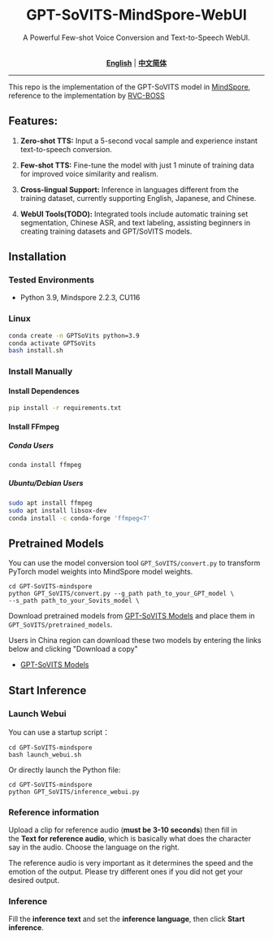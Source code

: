 <div align="center">

<h1>GPT-SoVITS-MindSpore-WebUI</h1>
A Powerful Few-shot Voice Conversion and Text-to-Speech WebUI.<br><br>

[**English**](./README.md) | [**中文简体**](./docs/cn/README.md)

</div>

---

This repo is the implementation of the GPT-SoVITS model in [MindSpore](https://www.mindspore.cn/), reference to the implementation by [RVC-BOSS](github.com/RVC-Boss/GPT-SoVITS)

## Features:

1. **Zero-shot TTS:** Input a 5-second vocal sample and experience instant text-to-speech conversion.

2. **Few-shot TTS:** Fine-tune the model with just 1 minute of training data for improved voice similarity and realism.

3. **Cross-lingual Support:** Inference in languages different from the training dataset, currently supporting English, Japanese, and Chinese.

4. **WebUI Tools(TODO):** Integrated tools include automatic training set segmentation, Chinese ASR, and text labeling, assisting beginners in creating training datasets and GPT/SoVITS models.

## Installation

### Tested Environments

- Python 3.9, Mindspore 2.2.3, CU116

### Linux

```bash
conda create -n GPTSoVits python=3.9
conda activate GPTSoVits
bash install.sh
```

### Install Manually

#### Install Dependences

```bash
pip install -r requirements.txt
```

#### Install FFmpeg

##### Conda Users

```bash
conda install ffmpeg
```

##### Ubuntu/Debian Users

```bash
sudo apt install ffmpeg
sudo apt install libsox-dev
conda install -c conda-forge 'ffmpeg<7'
```

## Pretrained Models

You can use the model conversion tool `GPT_SoVITS/convert.py` to transform PyTorch model weights into MindSpore model weights.

```
cd GPT-SoVITS-mindspore
python GPT_SoVITS/convert.py --g_path path_to_your_GPT_model \
--s_path path_to_your_Sovits_model \
```

Download pretrained models from [GPT-SoVITS Models](https://huggingface.co/lj1995/GPT-SoVITS) and place them in `GPT_SoVITS/pretrained_models`.

Users in China region can download these two models by entering the links below and clicking "Download a copy"

- [GPT-SoVITS Models](https://www.icloud.com.cn/iclouddrive/056y_Xog_HXpALuVUjscIwTtg#GPT-SoVITS_Models)

## Start Inference

### Launch Webui

You can use a startup script：

```
cd GPT-SoVITS-mindspore
bash launch_webui.sh
```

Or directly launch the Python file:

```
cd GPT-SoVITS-mindspore
python GPT_SoVITS/inference_webui.py
```

### Reference information

Upload a clip for reference audio (**must be 3-10 seconds**) then fill in the **Text for reference audio**, which is basically what does the character say in the audio. Choose the language on the right.

The reference audio is very important as it determines the speed and the emotion of the output. Please try different ones if you did not get your desired output.

### Inference

Fill the **inference text** and set the **inference language**, then click **Start inference**.
